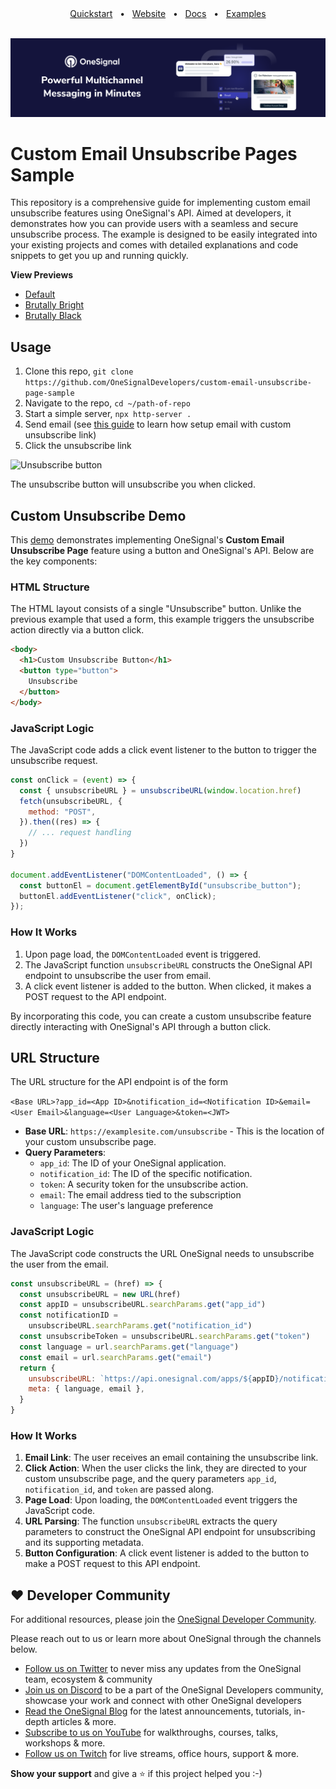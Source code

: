 <div align="center">
  <a href="https://documentation.onesignal.com/docs/onboarding-with-onesignal" target="_blank">Quickstart</a>
  <span>&nbsp;&nbsp;•&nbsp;&nbsp;</span>
  <a href="https://onesignal.com/" target="_blank">Website</a>
  <span>&nbsp;&nbsp;•&nbsp;&nbsp;</span>
  <a href="https://documentation.onesignal.com/docs" target="_blank">Docs</a>
  <span>&nbsp;&nbsp;•&nbsp;&nbsp;</span>
  <a href="https://github.com/OneSignalDevelopers" target="_blank">Examples</a>
  <br />
 <br />
</div>

![OneSignal](https://github.com/OneSignalDevelopers/.github/blob/main/assets/onesignal-banner.png?raw=true)

# Custom Email Unsubscribe Pages Sample

This repository is a comprehensive guide for implementing custom email unsubscribe features using OneSignal's API. Aimed at developers, it demonstrates how you can provide users with a seamless and secure unsubscribe process. The example is designed to be easily integrated into your existing projects and comes with detailed explanations and code snippets to get you up and running quickly.

**View Previews**
* [Default](https://onesignaldevelopers.github.io/unsubscribe-page-sample/?email=email%40example.com)
* [Brutally Bright](https://onesignaldevelopers.github.io/unsubscribe-page-sample/extras/unsubscribe-brutally-bright.html?email=email%40example.com)
* [Brutally Black](https://onesignaldevelopers.github.io/unsubscribe-page-sample/extras/unsubscribe-brutally-black.html?email=email%40example.com)

## Usage

1. Clone this repo, `git clone https://github.com/OneSignalDevelopers/custom-email-unsubscribe-page-sample`
2. Navigate to the repo, `cd ~/path-of-repo`
3. Start a simple server, `npx http-server .`
4. Send email (see [this guide](https://documentation.onesignal.com/docs/building-your-own-custom-unsubscribe-page) to learn how setup email with custom unsubscribe link)
5. Click the unsubscribe link

<img width="1014" alt="Unsubscribe button" src="https://github.com/OneSignalDevelopers/custom-email-unsubscribe-page-sample/assets/1715082/bdc12473-254d-48c3-bcc9-26a112ff66b1">


The unsubscribe button will unsubscribe you when clicked.

## Custom Unsubscribe Demo

This [demo](./index.html) demonstrates implementing OneSignal's **Custom Email Unsubscribe Page** feature using a button and OneSignal's API. Below are the key components:

### HTML Structure

The HTML layout consists of a single "Unsubscribe" button. Unlike the previous example that used a form, this example triggers the unsubscribe action directly via a button click.

```html
<body>
  <h1>Custom Unsubscribe Button</h1>
  <button type="button">
    Unsubscribe
  </button>
</body>
```

### JavaScript Logic

The JavaScript code adds a click event listener to the button to trigger the unsubscribe request.

```javascript
const onClick = (event) => {
  const { unsubscribeURL } = unsubscribeURL(window.location.href)
  fetch(unsubscribeURL, {
    method: "POST",
  }).then((res) => {
    // ... request handling
  })
}

document.addEventListener("DOMContentLoaded", () => {
  const buttonEl = document.getElementById("unsubscribe_button");
  buttonEl.addEventListener("click", onClick);
});
```

### How It Works

1. Upon page load, the `DOMContentLoaded` event is triggered.
2. The JavaScript function `unsubscribeURL` constructs the OneSignal API endpoint to unsubscribe the user from email.
3. A click event listener is added to the button. When clicked, it makes a POST request to the API endpoint.

By incorporating this code, you can create a custom unsubscribe feature directly interacting with OneSignal's API through a button click.

## URL Structure

The URL structure for the API endpoint is of the form

`<Base URL>?app_id=<App ID>&notification_id=<Notification ID>&email=<User Email>&language=<User Language>&token=<JWT>`

- **Base URL**: `https://examplesite.com/unsubscribe` - This is the location of your custom unsubscribe page.
- **Query Parameters**:
  - `app_id`: The ID of your OneSignal application.
  - `notification_id`: The ID of the specific notification.
  - `token`: A security token for the unsubscribe action.
  - `email`: The email address tied to the subscription
  - `language`: The user's language preference

### JavaScript Logic

The JavaScript code constructs the URL OneSignal needs to unsubscribe the user from the email.

```js
const unsubscribeURL = (href) => {
  const unsubscribeURL = new URL(href)
  const appID = unsubscribeURL.searchParams.get("app_id")
  const notificationID =
    unsubscribeURL.searchParams.get("notification_id")
  const unsubscribeToken = unsubscribeURL.searchParams.get("token")
  const language = url.searchParams.get("language")
  const email = url.searchParams.get("email")
  return {
    unsubscribeURL: `https://api.onesignal.com/apps/${appID}/notifications/${notificationID}/unsubscribe?token=${unsubscribeToken}`,
    meta: { language, email },
  }
}
```

### How It Works

1. **Email Link**: The user receives an email containing the unsubscribe link.
2. **Click Action**: When the user clicks the link, they are directed to your custom unsubscribe page, and the query parameters `app_id`, `notification_id`, and `token` are passed along.
3. **Page Load**: Upon loading, the `DOMContentLoaded` event triggers the JavaScript code.
4. **URL Parsing**: The function `unsubscribeURL` extracts the query parameters to construct the OneSignal API endpoint for unsubscribing and its supporting metadata.
5. **Button Configuration**: A click event listener is added to the button to make a POST request to this API endpoint.

## ❤️ Developer Community

For additional resources, please join the [OneSignal Developer Community](https://onesignal.com/onesignal-developers).

Please reach out to us or learn more about OneSignal through the channels below.

* [Follow us on Twitter](https://twitter.com/onesignaldevs) to never miss any updates from the OneSignal team, ecosystem & community
* [Join us on Discord](https://discord.gg/EP7gf6Uz7G) to be a part of the OneSignal Developers community, showcase your work and connect with other OneSignal developers
* [Read the OneSignal Blog](https://onesignal.com/blog/) for the latest announcements, tutorials, in-depth articles & more.
* [Subscribe to us on YouTube](https://www.youtube.com/channel/UCe63d5EDQsSkOov-bIE_8Aw/featured) for walkthroughs, courses, talks, workshops & more.
* [Follow us on Twitch](https://www.twitch.tv/onesignaldevelopers) for live streams, office hours, support & more.

**Show your support** and give a ⭐️ if this project helped you :-)
